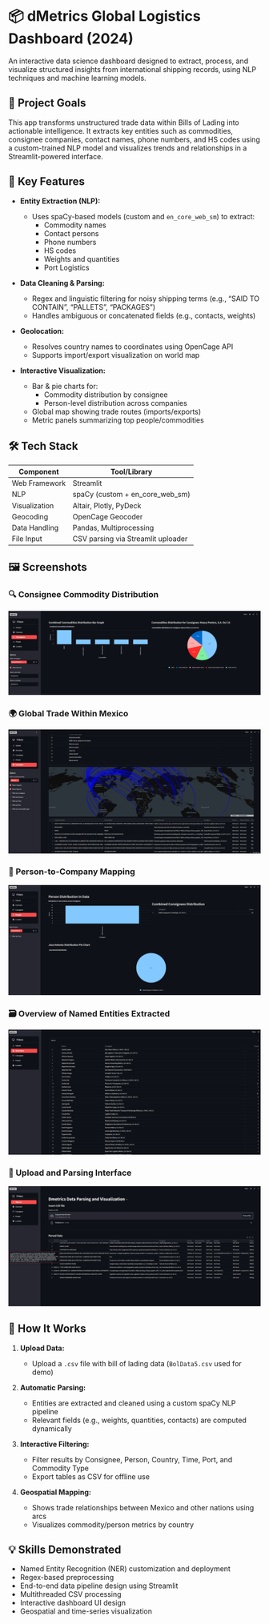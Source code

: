 # 📦 dMetrics Global Logistics Dashboard (2024)

An interactive data science dashboard designed to extract, process, and visualize structured insights from international shipping records, using NLP techniques and machine learning models.

## 🧠 Project Goals

This app transforms unstructured trade data within Bills of Lading into actionable intelligence. It extracts key entities such as commodities, consignee companies, contact names, phone numbers, and HS codes using a custom-trained NLP model and visualizes trends and relationships in a Streamlit-powered interface.

## 🚀 Key Features

- **Entity Extraction (NLP):**
  - Uses spaCy-based models (custom and `en_core_web_sm`) to extract:
    - Commodity names
    - Contact persons
    - Phone numbers
    - HS codes
    - Weights and quantities
    - Port Logistics

- **Data Cleaning & Parsing:**
  - Regex and linguistic filtering for noisy shipping terms (e.g., “SAID TO CONTAIN”, “PALLETS”, “PACKAGES”)
  - Handles ambiguous or concatenated fields (e.g., contacts, weights)

- **Geolocation:**
  - Resolves country names to coordinates using OpenCage API
  - Supports import/export visualization on world map

- **Interactive Visualization:**
  - Bar & pie charts for:
    - Commodity distribution by consignee
    - Person-level distribution across companies
  - Global map showing trade routes (imports/exports)
  - Metric panels summarizing top people/commodities

## 🛠 Tech Stack

| Component      | Tool/Library              |
|----------------|---------------------------|
| Web Framework  | Streamlit                 |
| NLP            | spaCy (custom + en_core_web_sm) |
| Visualization  | Altair, Plotly, PyDeck     |
| Geocoding      | OpenCage Geocoder          |
| Data Handling  | Pandas, Multiprocessing    |
| File Input     | CSV parsing via Streamlit uploader |

## 🖼 Screenshots

### 🔍 Consignee Commodity Distribution
![image alt](https://github.com/romelo05/dMetrics-global-logistics-project/blob/main/images/Consignee.png)

### 🌍 Global Trade Within Mexico
![image alt](https://github.com/romelo05/dMetrics-global-logistics-project/blob/main/images/Location.png)

### 👤 Person-to-Company Mapping
![image alt](https://github.com/romelo05/dMetrics-global-logistics-project/blob/main/images/People.png)

### 🗃 Overview of Named Entities Extracted
![image alt](https://github.com/romelo05/dMetrics-global-logistics-project/blob/main/images/Overview.png)

### 📂 Upload and Parsing Interface
![image alt](https://github.com/romelo05/dMetrics-global-logistics-project/blob/main/images/Upload.png)

## 🧪 How It Works

1. **Upload Data:**
   - Upload a `.csv` file with bill of lading data (`BolData5.csv` used for demo)

2. **Automatic Parsing:**
   - Entities are extracted and cleaned using a custom spaCy NLP pipeline
   - Relevant fields (e.g., weights, quantities, contacts) are computed dynamically

3. **Interactive Filtering:**
   - Filter results by Consignee, Person, Country, Time, Port, and Commodity Type
   - Export tables as CSV for offline use

4. **Geospatial Mapping:**
   - Shows trade relationships between Mexico and other nations using arcs
   - Visualizes commodity/person metrics by country

## 💡 Skills Demonstrated

- Named Entity Recognition (NER) customization and deployment
- Regex-based preprocessing
- End-to-end data pipeline design using Streamlit
- Multithreaded CSV processing
- Interactive dashboard UI design
- Geospatial and time-series visualization

